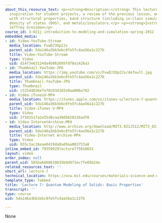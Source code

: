 ```yaml
---
about_this_resource_text: <p><strong>Description:</strong> This lecture begins with
  inspiration for student projects, a review of the previous lesson, and continues
  with structural properties, band structure (including in-class simulations), calculating
  density of states (DOS), and metals/insulators.</p> <p><strong>Instructor:</strong>
  Jeffrey Grossman</p>
course_id: 3-021j-introduction-to-modeling-and-simulation-spring-2012
embedded_media:
- id: Video-YouTube-Stream
  media_location: FvwDJ3Op2Js
  parent_uid: 5da146a3bb3ebc0fe5fc4aa56a1c227b
  title: Video-YouTube-Stream
  type: Video
  uid: d14f3e63124da4b862695fd78a1426a3
- id: Thumbnail-YouTube-JPG
  media_location: https://img.youtube.com/vi/FvwDJ3Op2Js/default.jpg
  parent_uid: 5da146a3bb3ebc0fe5fc4aa56a1c227b
  title: Thumbnail-YouTube-JPG
  type: Thumbnail
  uid: c52544036efe70283d102e9aa006a782
- id: Video-iTunesU-MP4
  media_location: https://itunes.apple.com/us/itunes-u/lecture-7-quantum-modeling/id784753488?i=215931722
  parent_uid: 5da146a3bb3ebc0fe5fc4aa56a1c227b
  title: Video-iTunes U-MP4
  type: Video
  uid: 2f58351fa2e55d9caa30d5628226adf8
- id: Video-InternetArchive-MP4
  media_location: http://www.archive.org/download/MIT3.021JS12/MIT3_021JS12_lec07_300k.mp4
  parent_uid: 5da146a3bb3ebc0fe5fc4aa56a1c227b
  title: Video-Internet Archive-MP4
  type: Video
  uid: b55c2ac16eae0419da0ad9aa003753a8
inline_embed_id: 79359929lecture775016652
layout: video
order_index: null
parent_uid: 585ba6660810835b9d9f1ec7fe05b24e
related_resources_text: ''
short_url: lecture-7
technical_location: https://ocw.mit.edu/courses/materials-science-and-engineering/3-021j-introduction-to-modeling-and-simulation-spring-2012/part-ii-lectures-videos-and-notes/lecture-7
template_type: Tabbed
title: 'Lecture 7: Quantum Modeling of Solids: Basic Properties'
transcript: ''
type: course
uid: 5da146a3bb3ebc0fe5fc4aa56a1c227b

---
```

None